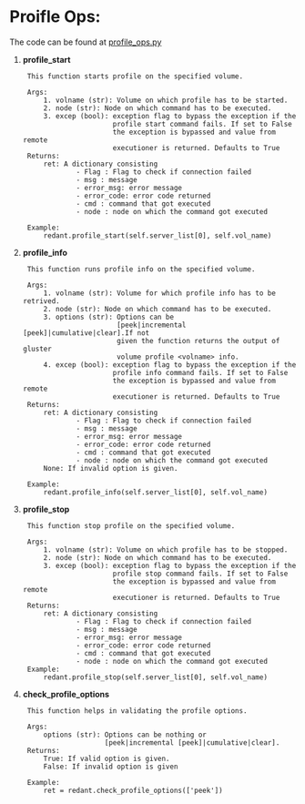 # Proifle Ops:

The code can be found at [profile_ops.py](../../../common/ops/gluster_ops/profile_ops.py)

1) **profile_start**<br>

        This function starts profile on the specified volume.

        Args:
            1. volname (str): Volume on which profile has to be started.
            2. node (str): Node on which command has to be executed.
            3. excep (bool): exception flag to bypass the exception if the
                             profile start command fails. If set to False
                             the exception is bypassed and value from remote
                             executioner is returned. Defaults to True
        Returns:
            ret: A dictionary consisting
                    - Flag : Flag to check if connection failed
                    - msg : message
                    - error_msg: error message
                    - error_code: error code returned
                    - cmd : command that got executed
                    - node : node on which the command got executed

        Example:
            redant.profile_start(self.server_list[0], self.vol_name)

2) **profile_info**<br>

        This function runs profile info on the specified volume.

        Args:
            1. volname (str): Volume for which profile info has to be retrived.
            2. node (str): Node on which command has to be executed.
            3. options (str): Options can be
                              [peek|incremental [peek]|cumulative|clear].If not
                              given the function returns the output of gluster
                              volume profile <volname> info.
            4. excep (bool): exception flag to bypass the exception if the
                             profile info command fails. If set to False
                             the exception is bypassed and value from remote
                             executioner is returned. Defaults to True
        Returns:
            ret: A dictionary consisting
                    - Flag : Flag to check if connection failed
                    - msg : message
                    - error_msg: error message
                    - error_code: error code returned
                    - cmd : command that got executed
                    - node : node on which the command got executed
            None: If invalid option is given.

        Example:
            redant.profile_info(self.server_list[0], self.vol_name)

3) **profile_stop**<br>

        This function stop profile on the specified volume.

        Args:
            1. volname (str): Volume on which profile has to be stopped.
            2. node (str): Node on which command has to be executed.
            3. excep (bool): exception flag to bypass the exception if the
                             profile stop command fails. If set to False
                             the exception is bypassed and value from remote
                             executioner is returned. Defaults to True
        Returns:
            ret: A dictionary consisting
                    - Flag : Flag to check if connection failed
                    - msg : message
                    - error_msg: error message
                    - error_code: error code returned
                    - cmd : command that got executed
                    - node : node on which the command got executed
        Example:
            redant.profile_stop(self.server_list[0], self.vol_name)

4) **check_profile_options**<br>

        This function helps in validating the profile options.

        Args:
            options (str): Options can be nothing or
                           [peek|incremental [peek]|cumulative|clear].
        Returns:
            True: If valid option is given.
            False: If invalid option is given

        Example:
            ret = redant.check_profile_options(['peek'])